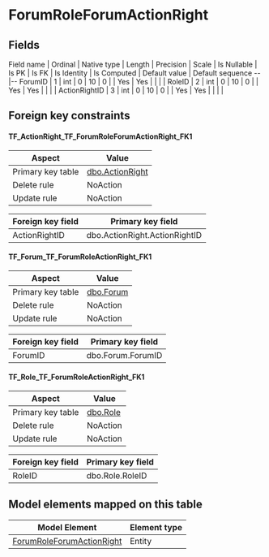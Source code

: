 ﻿ForumRoleForumActionRight
============

## Fields

Field name | Ordinal | Native type | Length | Precision | Scale | Is Nullable | Is PK | Is FK | Is Identity | Is Computed  | Default value | Default sequence
--|--
ForumID | 1 | int | 0 | 10 | 0 |  | Yes | Yes |  |  |  | 
RoleID | 2 | int | 0 | 10 | 0 |  | Yes | Yes |  |  |  | 
ActionRightID | 3 | int | 0 | 10 | 0 |  | Yes | Yes |  |  |  | 

## Foreign key constraints

#### TF_ActionRight_TF_ForumRoleForumActionRight_FK1

Aspect | Value
--|--
Primary key table | [dbo.ActionRight](../dbo/ActionRight.htm)
Delete rule | NoAction
Update rule | NoAction 

Foreign key field | Primary key field
--|--
ActionRightID | dbo.ActionRight.ActionRightID

#### TF_Forum_TF_ForumRoleActionRight_FK1

Aspect | Value
--|--
Primary key table | [dbo.Forum](../dbo/Forum.htm)
Delete rule | NoAction
Update rule | NoAction 

Foreign key field | Primary key field
--|--
ForumID | dbo.Forum.ForumID

#### TF_Role_TF_ForumRoleActionRight_FK1

Aspect | Value
--|--
Primary key table | [dbo.Role](../dbo/Role.htm)
Delete rule | NoAction
Update rule | NoAction 

Foreign key field | Primary key field
--|--
RoleID | dbo.Role.RoleID

## Model elements mapped on this table

Model Element | Element type
--|--
[ForumRoleForumActionRight](../../../EntityModel/_DefaultGroup/Entities/ForumRoleForumActionRight.htm) | Entity
